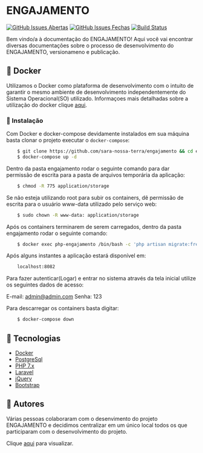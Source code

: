 # ENGAJAMENTO

[![GitHub Issues Abertas](https://img.shields.io/github/issues/sara-nossa-terra/engajamento.svg?maxAge=2592000)]() 
[![GitHub Issues Fechas](https://img.shields.io/github/issues-closed-raw/sara-nossa-terra/engajamento.svg?maxAge=2592000)]()
[![Build Status](https://travis-ci.org/sara-nossa-terra/engajamento.svg?branch=master)](https://travis-ci.org/sara-nossa-terra/engajamento)

Bem vindo/a à documentação do ENGAJAMENTO! Aqui você vai encontrar diversas documentações sobre o processo de desenvolvimento do ENGAJAMENTO, versionameno e publicação.

## :whale2: Docker
Utilizamos o Docker como plataforma de desenvolvimento com o intuito de garantir o mesmo ambiente de desenvolvimento 
independentemente do Sistema Operacional(SO) utilizado. Informaçoes mais detalhadas sobre a utilização do docker clique
[aqui](doc/Guia_utilizacao_docker.md).


### :nut_and_bolt: Instalação

Com Docker e docker-compose devidamente instalados em sua máquina basta clonar o projeto executar o ```docker-compose```:
```bash
    $ git clone https://github.com/sara-nossa-terra/engajamento && cd engajamento
    $ docker-compose up -d
```

Dentro da pasta engajamento rodar o seguinte comando para dar permissão de escrita para a pasta de arquivos temporária da aplicação:
```bash
    $ chmod -R 775 application/storage
```

Se não esteja utilizando root para subir os containers, dê permissão de escrita para o usuário www-data utilizado pelo serviço web:
```bash
    $ sudo chown -R www-data: application/storage
```

Após os containers terminarem de serem carregados, dentro da pasta engajamento rodar o seguinte comando:
```bash
    $ docker exec php-engajamento /bin/bash -c 'php artisan migrate:fresh --seed'
```

Após alguns instantes a aplicação estará disponível em:
```bash
    localhost:8082
```

Para fazer autenticar(Logar) e entrar no sistema através da tela inicial utilize os seguintes dados de acesso:

E-mail: admin@admin.com
Senha: 123

Para descarregar os containers basta digitar:
```bash
    $ docker-compose down
```

## :rocket: Tecnologias
* [Docker](https://www.docker.com)
* [PostgreSql](https://www.postgresql.org/)
* [PHP 7.x](http://php.net)
* [Laravel](https://laravel.com)
* [jQuery](https://jquery.com)
* [Bootstrap](https://getbootstrap.com)

## :busts_in_silhouette: Autores
Várias pessoas colaboraram com o desenvimento do projeto ENGAJAMENTO e decidimos centralizar em um único local todos os que participaram com o desenvolvimento do projeto.
  
Clique [aqui](https://github.com/sara-nossa-terra/engajamento/graphs/contributors) para visualizar.
